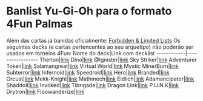 # Banlist Yu-Gi-Oh para o formato 4Fun Palmas
Além das cartas já banidas oficialmente: [Forbidden & Limited Lists](https://www.yugioh-card.com/en/limited/list_05-2022/)
Os seguintes decks (e cartas pertencentes ao seu arquetipo) não poderão ser usados em torneios 4Fun:
Nome do deck|Link com decklist
------------|-----------------
Therion|[link]()
Dino|[link]()
@Ignister|[link]()
Sky Striker|[link]()
Adventurer Token|[link]()
Salamangreat|[link]()
Virtual World|[link]()
Mystic Mine/Burn|[link]()
Subterror|[link]()
Infernoid|[link]()
Speedroid|[link]()
Hero|[link]()
Branded|[link]()
Orcust|[link]()
Mekk-Knight|[link]()
Mathmech|[link]()
Eldlich|[link]()
Adamancipator|[link]()
Shaddoll|[link]()
Invoked|[link]()
Tibrigade|[link]()
Dragon Link|[link]()
P.U.N.K|[link]()
Drytron|[link]()
Floowanderize|[link]()